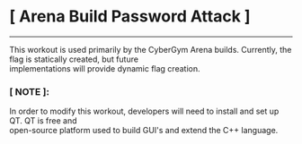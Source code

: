 # [ Arena Build Password Attack ]
---   
This workout is used primarily by the CyberGym Arena builds. Currently, the flag is statically created, but future    
implementations will provide dynamic flag creation.    
   
   
### [ NOTE ]:   
In order to modify this workout, developers will need to install and set up QT. QT is free and   
open-source platform used to build GUI's and extend the C++ language.
